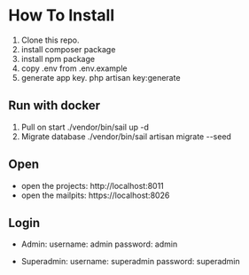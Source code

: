 # How To Install

1. Clone this repo.
2. install composer package
3. install npm package
4. copy .env from .env.example
5. generate app key. php artisan key:generate

## Run with docker
1.  Pull on start ./vendor/bin/sail up -d
2.  Migrate database ./vendor/bin/sail artisan migrate --seed

## Open
-   open the projects: http://localhost:8011
-   open the mailpits: https://localhost:8026

## Login
- Admin:
    username: admin
    password: admin

- Superadmin: 
    username: superadmin
    password: superadmin